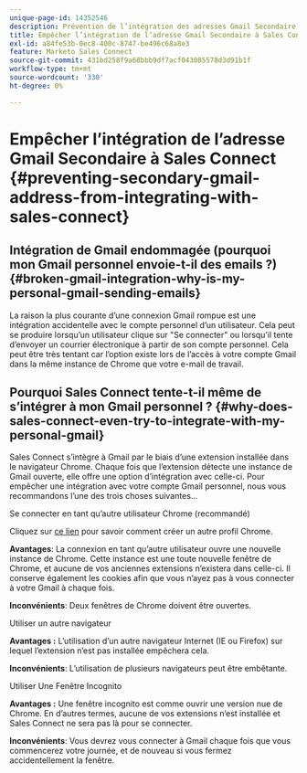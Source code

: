 ```yaml
---
unique-page-id: 14352546
description: Prévention de l’intégration des adresses Gmail Secondaire à Sales Connect - Documents Marketo - Documentation du produit
title: Empêcher l’intégration de l’adresse Gmail Secondaire à Sales Connect
exl-id: a84fe53b-0ec8-400c-8747-be496c68a8e3
feature: Marketo Sales Connect
source-git-commit: 431bd258f9a68bbb9df7acf043085578d3d91b1f
workflow-type: tm+mt
source-wordcount: '330'
ht-degree: 0%

---
```


# Empêcher l’intégration de l’adresse Gmail Secondaire à Sales Connect {#preventing-secondary-gmail-address-from-integrating-with-sales-connect}

## Intégration de Gmail endommagée (pourquoi mon Gmail personnel envoie-t-il des emails ?) {#broken-gmail-integration-why-is-my-personal-gmail-sending-emails}

La raison la plus courante d’une connexion Gmail rompue est une intégration accidentelle avec le compte personnel d’un utilisateur. Cela peut se produire lorsqu’un utilisateur clique sur &quot;Se connecter&quot; ou lorsqu’il tente d’envoyer un courrier électronique à partir de son compte personnel. Cela peut être très tentant car l’option existe lors de l’accès à votre compte Gmail dans la même instance de Chrome que votre e-mail de travail.

## Pourquoi Sales Connect tente-t-il même de s’intégrer à mon Gmail personnel ? {#why-does-sales-connect-even-try-to-integrate-with-my-personal-gmail}

Sales Connect s’intègre à Gmail par le biais d’une extension installée dans le navigateur Chrome. Chaque fois que l’extension détecte une instance de Gmail ouverte, elle offre une option d’intégration avec celle-ci. Pour empêcher une intégration avec votre compte Gmail personnel, nous vous recommandons l’une des trois choses suivantes...

Se connecter en tant qu’autre utilisateur Chrome (recommandé)

Cliquez sur [ce lien](https://support.google.com/chrome/answer/2364824?hl=en) pour savoir comment créer un autre profil Chrome.

**Avantages**: La connexion en tant qu’autre utilisateur ouvre une nouvelle instance de Chrome. Cette instance est une toute nouvelle fenêtre de Chrome, et aucune de vos anciennes extensions n’existera dans celle-ci. Il conserve également les cookies afin que vous n’ayez pas à vous connecter à votre Gmail à chaque fois.

**Inconvénients**: Deux fenêtres de Chrome doivent être ouvertes.

Utiliser un autre navigateur

**Avantages :** L’utilisation d’un autre navigateur Internet (IE ou Firefox) sur lequel l’extension n’est pas installée empêchera cela.

**Inconvénients**: L’utilisation de plusieurs navigateurs peut être embêtante.

Utiliser Une Fenêtre Incognito

**Avantages :** Une fenêtre incognito est comme ouvrir une version nue de Chrome. En d’autres termes, aucune de vos extensions n’est installée et Sales Connect ne sera pas là pour se connecter.

**Inconvénients**: Vous devrez vous connecter à Gmail chaque fois que vous commencerez votre journée, et de nouveau si vous fermez accidentellement la fenêtre.
